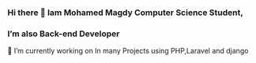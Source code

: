 ### Hi there 👋 Iam Mohamed Magdy Computer Science Student,
### I’m also Back-end Developer
🔭 I’m currently working on In many Projects using PHP,Laravel and django


<!--
**mohamedmagdy20/mohamedmagdy20** is a ✨ _special_ ✨ repository because its `README.md` (this file) appears on your GitHub profile.

Here are some ideas to get you started:

- 🔭 I’m currently working on ...
- 🌱 I’m currently learning ...
- 👯 I’m looking to collaborate on ...
- 🤔 I’m looking for help with ...
- 💬 Ask me about ...
- 📫 How to reach me: ...
- 😄 Pronouns: ...
- ⚡ Fun fact: ...
-->

